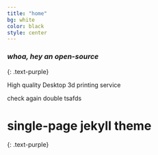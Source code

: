 ```yaml
---
title: "home"
bg: white
color: black
style: center
---
```


### *whoa, hey an open-source*
{: .text-purple}

<section>

<p> High quality Desktop 3d printing service</p>
<p> check again double tsafds</p>
</section>



# single-page jekyll theme
{: .text-purple}

